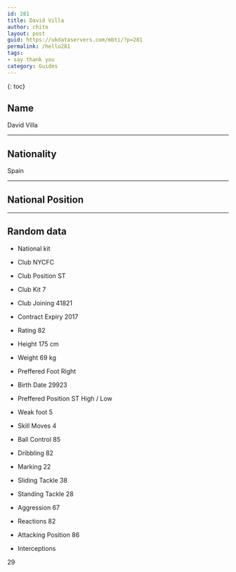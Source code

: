 ```yaml
---
id: 281
title: David Villa
author: chito
layout: post
guid: https://ukdataservers.com/mbti/?p=281
permalink: /hello281
tags:
- say thank you
category: Guides
---
```



{: toc}

## Name  
David Villa 

* * *

## Nationality  
Spain 

* * *

## National Position 

* * *

## Random data 

  * National kit 
  * Club 
NYCFC 

  * Club Position 
ST 

  * Club Kit 
7 

  * Club Joining 
41821 

  * Contract Expiry 
2017 

  * Rating 
82 

  * Height 
175 cm 

  * Weight 
69 kg 

  * Preffered Foot 
Right 

  * Birth Date 
29923 

  * Preffered Position 
ST High / Low 

  * Weak foot 
5 

  * Skill Moves 
4 

  * Ball Control 
85 

  * Dribbling 
82 

  * Marking 
22 

  * Sliding Tackle 
38 

  * Standing Tackle 
28 

  * Aggression 
67 

  * Reactions 
82 

  * Attacking Position 
86 

  * Interceptions 

29